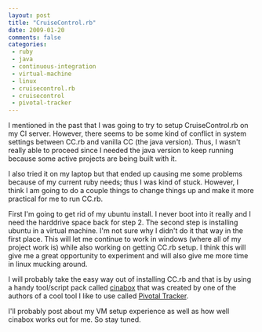 ```yaml
---
layout: post
title: "CruiseControl.rb"
date: 2009-01-20
comments: false
categories:
 - ruby
 - java
 - continuous-integration
 - virtual-machine
 - linux
 - cruisecontrol.rb
 - cruisecontrol
 - pivotal-tracker
---
```

I mentioned in the past that I was going to try to setup CruiseControl.rb on
my CI server. However, there seems to be some kind of conflict in system
settings between CC.rb and vanilla CC (the java version). Thus, I wasn't
really able to proceed since I needed the java version to keep running because
some active projects are being built with it.  
  
I also tried it on my laptop but that ended up causing me some problems
because of my current ruby needs; thus I was kind of stuck. However, I think I
am going to do a couple things to change things up and make it more practical
for me to run CC.rb.  
  
First I'm going to get rid of my ubuntu install. I never boot into it really
and I need the harddrive space back for step 2. The second step is installing
ubuntu in a virtual machine. I'm not sure why I didn't do it that way in the
first place. This will let me continue to work in windows (where all of my
project work is) while also working on getting CC.rb setup. I think this will
give me a great opportunity to experiment and will also give me more time in
linux mucking around.  
  
I will probably take the easy way out of installing CC.rb and that is by using
a handy tool/script pack called
[cinabox](http://github.com/thewoolleyman/cinabox/tree/master) that was
created by one of the authors of a cool tool I like to use called [Pivotal
Tracker](http://www.pivotaltracker.com/).  
  
I'll probably post about my VM setup experience as well as how well cinabox
works out for me. So stay tuned.

